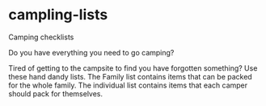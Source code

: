 # campling-lists
Camping checklists

Do you have everything you need to go camping?

Tired of getting to the campsite to find you have forgotten something? Use these hand dandy lists. The Family list contains items that can be packed for the whole family.  The individual list contains items that each camper should pack for themselves.
